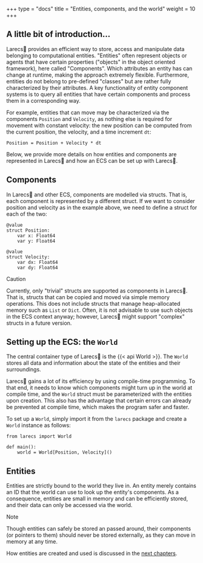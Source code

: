 +++
type = "docs"
title = "Entities, components, and the world"
weight = 10
+++

## A little bit of introduction...

Larecs🌲 provides an efficient way to store, access and manipulate 
data belonging to computational entities.
"Entities" often represent objects or agents that have certain
properties ("objects" in the object oriented framework),
here called "Components". Which attributes an entity has 
can change at runtime, making the approach extremely flexible.
Furthermore, entities do not belong to pre-defined 
"classes" but are rather fully characterized by their attributes.
A key functionality of entity component systems is to 
query all entities that have certain components and process them
in a corresponding way. 

For example, entities that can move may be characterized 
via the components `Position` and `Velocity`, as nothing
else is required for movement with constant velocity: 
the new position can be computed from the current position, 
the velocity, and a time increment `dt`:

```
Position = Position + Velocity * dt
```

Below, we provide more details on how entities 
and components are represented in Larecs🌲 and how
an ECS can be set up with Larecs🌲.

## Components

In Larecs🌲 and other ECS, components are modelled
via structs. That is, each component is represented
by a different struct. If we want to consider position 
and velocity as in the example above, we need to 
define a struct for each of the two:

```mojo {doctest="guide_entities_components_world" global=true}
@value
struct Position:
    var x: Float64
    var y: Float64

@value
struct Velocity:
    var dx: Float64
    var dy: Float64
```

> [!Caution]
> Currently, only "trivial" structs are supported as 
> components in Larecs🌲. That is, structs that can be
> copied and moved via simple memory operations. This does
> not include structs that manage heap-allocated memory
> such as `List` or `Dict`. Often, it is not advisable to
> use such objects in the ECS context anyway; however, 
> Larecs🌲 might support "complex" structs in a future version. 

## Setting up the ECS: the `World`

The central container type of Larecs🌲 is the
{{< api World >}}. The `World` stores all data and information about
the state of the entities and their surroundings.

Larecs🌲 gains a lot of its efficiency by using compile-time
programming. To that end, it needs to know which components
might turn up in the world at compile time, and the
`World` struct must be parameterized with the entities
upon creation. This also has the advantage that certain errors
can already be prevented at compile time, which makes the
program safer and faster.

To set up a `World`, simply import it from the `larecs` package
and create a `World` instance as follows:

```mojo {doctest="guide_entities_components_world" global=true}
from larecs import World

def main():
    world = World[Position, Velocity]()
```

## Entities

Entities are strictly bound to the world they live in.
An entity merely contains an ID that the world can use 
to look up the entity's components. As a consequence,
entities are small in memory and can be efficiently 
stored, and their data can only be accessed via the world.

> [!NOTE] 
> Though entities can safely be stored an passed around,
> their components (or pointers to them) should never be stored
> externally, as they can move in memory at any time.

How entities are created and used is discussed in the
[next chapters](../adding_and_removing_entities).